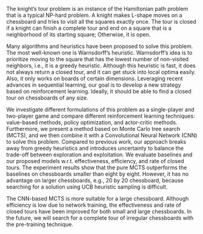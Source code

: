 The knight’s tour problem is an instance of the Hamiltonian path problem that is a typical NP-hard problem. 
A knight makes L-shape moves on a chessboard and tries to visit all the squares exactly once. 
The tour is closed if a knight can finish a complete tour and end on a square that is a neighborhood of its starting square; 
Otherwise, it is open. 

Many algorithms and heuristics have been proposed to solve this problem. The most well-known one is Warnsdorff’s heuristic. 
Warnsdorff’s idea is to prioritize moving to the square that has the lowest number of non-visited neighbors, i.e., it is a greedy heuristic. 
Although this heuristic is fast, it does not always return a closed tour, and it can get stuck into local optima easily. 
Also, it only works on boards of certain dimensions. Leveraging recent advances in sequential learning, our goal is to develop a new strategy based on reinforcement learning. 
Ideally, it should be able to find a closed tour on chessboards of any size. 

We investigate different formulations of this problem as a single-player and two-player game and compare different reinforcement learning techniques: 
value-based methods, policy optimization, and actor-critic methods. 
Furthermore, we present a method based on Monte Carlo tree search (MCTS), and we then combine it with a Convolutional Neural Network (CNN) to solve this problem. 
Compared to previous work, our approach breaks away from greedy heuristics and introduces uncertainty to balance the trade-off between exploration and exploitation. 
We evaluate baselines and our proposed models w.r.t. effectiveness, efficiency, and rate of closed tours. 
The experiment results show that the pure MCTS outperforms the baselines on chessboards smaller than eight by eight. 
However, it has no advantage on larger chessboards, e.g., 20 by 20 chessboard, because searching for a solution using UCB heuristic sampling is difficult.



The CNN-based MCTS is more suitable for a large chessboard. 
Although efficiency is low due to network training, the effectiveness and rate of closed tours have been improved for both small and large chessboards. 
In the future, we will search for a complete tour of irregular chessboards with the pre-training technique.
